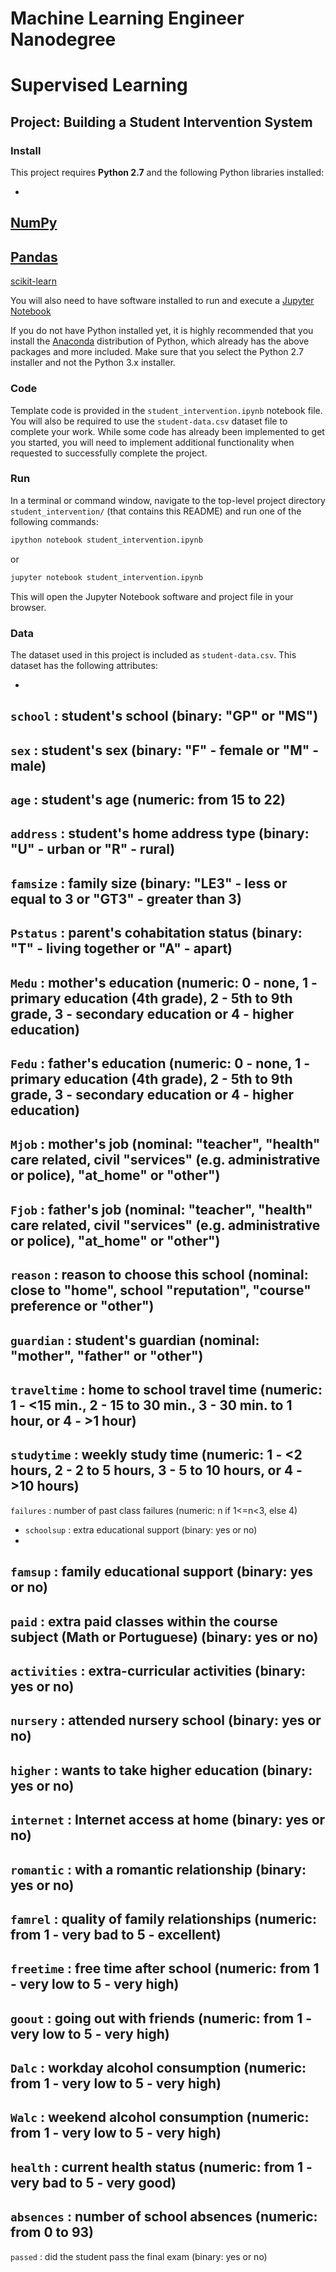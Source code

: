 # Machine Learning Engineer Nanodegree
# Supervised Learning

## Project: Building a Student Intervention System


### Install

This project requires **Python 2.7** and the following Python libraries installed:

- 
[NumPy](http://www.numpy.org/)
- 
[Pandas](http://pandas.pydata.org)
- 
[scikit-learn](http://scikit-learn.org/stable/)



You will also need to have software installed to run and execute a [Jupyter Notebook](http://ipython.org/notebook.html)

If you do not have Python installed yet, it is highly recommended that you install the [Anaconda](http://continuum.io/downloads) distribution of Python, which already has the above packages and more included. Make sure that you select the Python 2.7 installer and not the Python 3.x installer.



### Code

Template code is provided in the `student_intervention.ipynb` notebook file. You will also be required to use the `student-data.csv` dataset file to complete your work. While some code has already been implemented to get you started, you will need to implement additional functionality when requested to successfully complete the project.


### Run

In a terminal or command window, navigate to the top-level project directory `student_intervention/` (that contains this README) and run one of the following commands:

```bash
ipython notebook student_intervention.ipynb
```  
or
```bash
jupyter notebook student_intervention.ipynb
```

This will open the Jupyter Notebook software and project file in your browser.

### Data

The dataset used in this project is included as `student-data.csv`. 
This dataset has the following attributes:

-
 
`school` : student's school (binary: "GP" or "MS")
- 
`sex` : student's sex (binary: "F" - female or "M" - male)
- 
`age` : student's age (numeric: from 15 to 22)
- 
`address` : student's home address type (binary: "U" - urban or "R" - rural)
- 
`famsize` : family size (binary: "LE3" - less or equal to 3 or "GT3" - greater than 3)
- 
`Pstatus` : parent's cohabitation status (binary: "T" - living together or "A" - apart)
- 
`Medu` : mother's education (numeric: 0 - none,  1 - primary education (4th grade), 2 - 5th to 9th grade, 3 - secondary education or 4 - higher education)
- 
`Fedu` : father's education (numeric: 0 - none,  1 - primary education (4th grade), 2 - 5th to 9th grade, 3 - secondary education or 4 - higher education)
- 
`Mjob` : mother's job (nominal: "teacher", "health" care related, civil "services" (e.g. administrative or police), "at_home" or "other")
- 
`Fjob` : father's job (nominal: "teacher", "health" care related, civil "services" (e.g. administrative or police), "at_home" or "other")
- 
`reason` : reason to choose this school (nominal: close to "home", school "reputation", "course" preference or "other")
- 
`guardian` : student's guardian (nominal: "mother", "father" or "other")
- 
`traveltime` : home to school travel time (numeric: 1 - <15 min., 2 - 15 to 30 min., 3 - 30 min. to 1 hour, or 4 - >1 hour)
- 
`studytime` : weekly study time (numeric: 1 - <2 hours, 2 - 2 to 5 hours, 3 - 5 to 10 hours, or 4 - >10 hours)
- 
`failures` : number of past class failures (numeric: n if 1<=n<3, else 4)
- `schoolsup` : extra educational support (binary: yes or no)
- 
`famsup` : family educational support (binary: yes or no)
-
`paid` : extra paid classes within the course subject (Math or Portuguese) (binary: yes or no)
- 
`activities` : extra-curricular activities (binary: yes or no)
- 
`nursery` : attended nursery school (binary: yes or no)
- 
`higher` : wants to take higher education (binary: yes or no)
- 
`internet` : Internet access at home (binary: yes or no)
- 
`romantic` : with a romantic relationship (binary: yes or no)
- 
`famrel` : quality of family relationships (numeric: from 1 - very bad to 5 - excellent)
- 
`freetime` : free time after school (numeric: from 1 - very low to 5 - very high)
- 
`goout` : going out with friends (numeric: from 1 - very low to 5 - very high)
- 
`Dalc` : workday alcohol consumption (numeric: from 1 - very low to 5 - very high)
- 
`Walc` : weekend alcohol consumption (numeric: from 1 - very low to 5 - very high)
- 
`health` : current health status (numeric: from 1 - very bad to 5 - very good)
- 
`absences` : number of school absences (numeric: from 0 to 93)
- 
`passed` : did the student pass the final exam (binary: yes or no)
